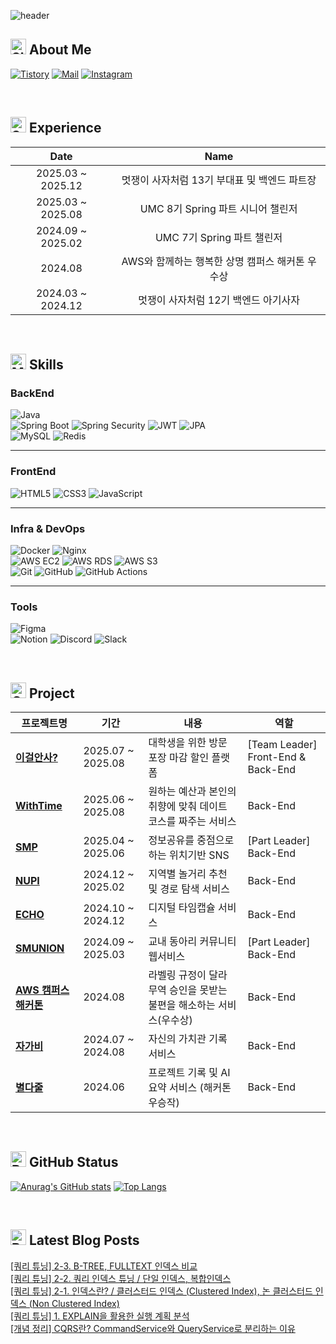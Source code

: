 ![header](https://capsule-render.vercel.app/api?type=speech&color=auto&text=Hi%20I'm%20%20-nl-Developer%20Jimyeong🧑‍💻&fontSize=40&height=160&fontAlignY=30)

## <img src="https://raw.githubusercontent.com/Tarikul-Islam-Anik/Animated-Fluent-Emojis/master/Emojis/Smilies/Slightly%20Smiling%20Face.png" alt="Slightly Smiling Face" width="25" height="25" /> About Me
[![Tistory](https://img.shields.io/badge/끊임없는%20탐구-%23121011.svg?style=for-the-badge&tistory-000000?style=flat-square&logo=tistory&logoColor=white)](https://learning-study.tistory.com/)
[![Mail](https://img.shields.io/badge/Mail:%20kjm021221@icloud.com-4479A1?style=for-the-badge&logo=gmail&logoColor=white)](mailto:kjm021221@icloud.com)
[![Instagram](https://img.shields.io/badge/@kjm021221-%23E4405F.svg?style=for-the-badge&logo=Instagram&logoColor=white)](https://www.instagram.com/kjm021221/)

<br>

## <img src="https://raw.githubusercontent.com/Tarikul-Islam-Anik/Animated-Fluent-Emojis/master/Emojis/Objects/Spiral%20Notepad.png" alt="Spiral Notepad" width="25" height="25" /> Experience
|       Date        |                      Name                      |
| :---------------: | :--------------------------------------------------: |
| 2025.03 ~ 2025.12 | 멋쟁이 사자처럼 13기 부대표 및 백엔드 파트장               |
| 2025.03 ~ 2025.08 | UMC 8기 Spring 파트 시니어 챌린저    |
| 2024.09 ~ 2025.02 | UMC 7기 Spring 파트 챌린저      |
| 2024.08 | AWS와 함께하는 행복한 상명 캠퍼스 해커톤 우수상      |
| 2024.03 ~ 2024.12 | 멋쟁이 사자처럼 12기 백엔드 아기사자          |


<br>

## <img src="https://raw.githubusercontent.com/Tarikul-Islam-Anik/Animated-Fluent-Emojis/master/Emojis/People%20with%20professions/Man%20Technologist%20Medium-Light%20Skin%20Tone.png" alt="Man Technologist Medium-Light Skin Tone" width="25" height="25" /> Skills
### BackEnd
![Java](https://img.shields.io/badge/java-%23ED8B00.svg?style=for-the-badge&logo=openjdk&logoColor=white)
<br>
![Spring Boot](https://img.shields.io/badge/spring%20boot-%236DB33F.svg?style=for-the-badge&logo=springboot&logoColor=white)
![Spring Security](https://img.shields.io/badge/Security-4A4A4A?style=for-the-badge&logo=springsecurity&logoColor=white)
![JWT](https://img.shields.io/badge/JWT-black?style=for-the-badge&logo=JSON%20web%20tokens)
![JPA](https://img.shields.io/badge/JPA-DD0031?style=for-the-badge&logo=hibernate&logoColor=white)
<br>
![MySQL](https://img.shields.io/badge/mysql-4479A1.svg?style=for-the-badge&logo=mysql&logoColor=white)
![Redis](https://img.shields.io/badge/redis-%23DD0031.svg?style=for-the-badge&logo=redis&logoColor=white)

---

### FrontEnd
![HTML5](https://img.shields.io/badge/html5-%23E34F26.svg?style=for-the-badge&logo=html5&logoColor=white)
![CSS3](https://img.shields.io/badge/css3-%231572B6.svg?style=for-the-badge&logo=css3&logoColor=white)
![JavaScript](https://img.shields.io/badge/javascript-%23323330.svg?style=for-the-badge&logo=javascript&logoColor=%23F7DF1E)

---

### Infra & DevOps
![Docker](https://img.shields.io/badge/docker-%230db7ed.svg?style=for-the-badge&logo=docker&logoColor=white)
![Nginx](https://img.shields.io/badge/nginx-%23009639.svg?style=for-the-badge&logo=nginx&logoColor=white)
<br>
![AWS EC2](https://img.shields.io/badge/AWS%20EC2-%23FF9900.svg?style=for-the-badge&logo=amazon-aws&logoColor=white)
![AWS RDS](https://img.shields.io/badge/AWS%20RDS-%230072C6.svg?style=for-the-badge&logo=microsoftazure&logoColor=white)
![AWS S3](https://img.shields.io/badge/AWS%20S3-FF9900?style=for-the-badge&logo=amazons3&logoColor=white)
<br>
![Git](https://img.shields.io/badge/git-%23F05033.svg?style=for-the-badge&logo=git&logoColor=white)
![GitHub](https://img.shields.io/badge/github-%23121011.svg?style=for-the-badge&logo=github&logoColor=white)
![GitHub Actions](https://img.shields.io/badge/github%20actions-%232671E5.svg?style=for-the-badge&logo=githubactions&logoColor=white)

---

### Tools
![Figma](https://img.shields.io/badge/figma-%23F24E1E.svg?style=for-the-badge&logo=figma&logoColor=white)
<br>
![Notion](https://img.shields.io/badge/Notion-%23000000.svg?style=for-the-badge&logo=notion&logoColor=white)
![Discord](https://img.shields.io/badge/Discord-%235865F2.svg?style=for-the-badge&logo=discord&logoColor=white)
![Slack](https://img.shields.io/badge/Slack-4A154B?style=for-the-badge&logo=slack&logoColor=white)


<br>

## <img src="https://raw.githubusercontent.com/Tarikul-Islam-Anik/Animated-Fluent-Emojis/master/Emojis/Objects/Camera%20with%20Flash.png" alt="Camera with Flash" width="25" height="25" /> Project
| 프로젝트명 | 기간 | 내용 | 역할 |
|------------|-----------|------------------------------|---------------------|
| **[이걸안사?](https://github.com/LikeLion13-Central-Team1)** | 2025.07 ~ 2025.08 | 대학생을 위한 방문 포장 마감 할인 플랫폼 | [Team Leader] Front-End & Back-End |
| **[WithTime](https://github.com/WithTime12/WithTimeBE)** | 2025.06 ~ 2025.08 | 원하는 예산과 본인의 취향에 맞춰 데이트 코스를 짜주는 서비스 | Back-End |
| **[SMP](https://github.com/SMUMC-8th/SPRING_A)** | 2025.04 ~ 2025.06 | 정보공유를 중점으로하는 위치기반 SNS | [Part Leader] Back-End |
| **[NUPI](https://github.com/Nupi-UMC/BackEnd)** | 2024.12 ~ 2025.02 | 지역별 놀거리 추천 및 경로 탐색 서비스 | Back-End |
| **[ECHO](https://github.com/SMUMC-7th/Team-A-BE)** | 2024.10 ~ 2024.12 | 디지털 타임캡슐 서비스 | Back-End |
| **[SMUNION](https://github.com/SMUNION/SMUNION-BE)** | 2024.09 ~ 2025.03 | 교내 동아리 커뮤니티 웹서비스 | [Part Leader] Back-End |
| **[AWS 캠퍼스 해커톤](https://github.com/smu-hack-13/hack-server)** | 2024.08 | 라벨링 규정이 달라 무역 승인을 못받는 불편을 해소하는 서비스(우수상) | Back-End |
| **[자가비](https://github.com/Zagabi-LikeLion/BackEnd)** | 2024.07 ~ 2024.08 | 자신의 가치관 기록 서비스 | Back-End |
| **[별다줄](https://github.com/LikeLion12-Team3/Team3-Back)** | 2024.06 | 프로젝트 기록 및 AI 요약 서비스 (해커톤 우승작) | Back-End |

<br>

## <img src="https://raw.githubusercontent.com/Tarikul-Islam-Anik/Animated-Fluent-Emojis/master/Emojis/Objects/Bar%20Chart.png" alt="Bar Chart" width="25" height="25" /> GitHub Status
[![Anurag's GitHub stats](https://github-readme-stats.vercel.app/api?username=wlaud2000)](https://github.com/anuraghazra/github-readme-stats)
[![Top Langs](https://github-readme-stats.vercel.app/api/top-langs/?username=wlaud2000&layout=compact&hide=r,jupyter%20notebook,c%23&exclude_repo=roharui.github.io)](https://github.com/anuraghazra/github-readme-stats)

<br>

## <img src="https://raw.githubusercontent.com/Tarikul-Islam-Anik/Animated-Fluent-Emojis/master/Emojis/Objects/Books.png" alt="Books" width="25" height="25" /> Latest Blog Posts

<a href=https://learning-study.tistory.com/entry/%EC%BF%BC%EB%A6%AC-%ED%8A%9C%EB%8B%9D-2-3-B-TREE-FULLTEXT-%EC%9D%B8%EB%8D%B1%EC%8A%A4-%EB%B9%84%EA%B5%90>[쿼리 튜닝] 2-3. B-TREE, FULLTEXT 인덱스 비교</a></br><a href=https://learning-study.tistory.com/entry/%EC%BF%BC%EB%A6%AC-%ED%8A%9C%EB%8B%9D-2-2-%EC%BF%BC%EB%A6%AC-%EC%9D%B8%EB%8D%B1%EC%8A%A4-%ED%8A%9C%EB%8B%9D-%EB%8B%A8%EC%9D%BC-%EC%9D%B8%EB%8D%B1%EC%8A%A4-%EB%B3%B5%ED%95%A9%EC%9D%B8%EB%8D%B1%EC%8A%A4>[쿼리 튜닝] 2-2. 쿼리 인덱스 튜닝 / 단일 인덱스, 복합인덱스</a></br><a href=https://learning-study.tistory.com/entry/%EC%BF%BC%EB%A6%AC-%ED%8A%9C%EB%8B%9D-%EC%9D%B8%EB%8D%B1%EC%8A%A4%EB%9E%80-%ED%81%B4%EB%9F%AC%EC%8A%A4%ED%84%B0%EB%93%9C-%EC%9D%B8%EB%8D%B1%EC%8A%A4-Clustered-Index-%EB%85%BC-%ED%81%B4%EB%9F%AC%EC%8A%A4%ED%84%B0%EB%93%9C-%EC%9D%B8%EB%8D%B1%EC%8A%A4-Non-Clustered-Index>[쿼리 튜닝] 2-1. 인덱스란? / 클러스터드 인덱스 (Clustered Index), 논 클러스터드 인덱스 (Non Clustered Index)</a></br><a href=https://learning-study.tistory.com/entry/%EC%BF%BC%EB%A6%AC-%ED%8A%9C%EB%8B%9D-EXPLAIN%EC%9D%84-%ED%99%9C%EC%9A%A9%ED%95%9C-%EC%8B%A4%ED%96%89-%EA%B3%84%ED%9A%8D-%EB%B6%84%EC%84%9D>[쿼리 튜닝] 1. EXPLAIN을 활용한 실행 계획 분석</a></br><a href=https://learning-study.tistory.com/entry/%EA%B0%9C%EB%85%90-%EC%A0%95%EB%A6%AC-CQRS%EB%9E%80-CommandService%EC%99%80-QueryService%EB%A1%9C-%EB%B6%84%EB%A6%AC%ED%95%98%EB%8A%94-%EC%9D%B4%EC%9C%A0>[개념 정리] CQRS란? CommandService와 QueryService로 분리하는 이유</a></br>
